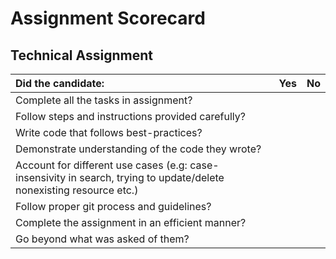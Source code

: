 # Assignment Scorecard

## Technical Assignment

| Did the candidate:                                                                                                   | Yes | No  |
| :------------------------------------------------------------------------------------------------------------------- | :-- | :-- |
| Complete all the tasks in assignment?                                                                                |     |     |
| Follow steps and instructions provided carefully?                                                                    |     |     |
| Write code that follows best-practices?                                                                              |     |     |
| Demonstrate understanding of the code they wrote?                                                                    |     |     |
| Account for different use cases (e.g: case-insensivity in search, trying to update/delete nonexisting resource etc.) |     |     |
| Follow proper git process and guidelines?                                                                            |     |     |
| Complete the assignment in an efficient manner?                                                                      |     |     |
| Go beyond what was asked of them?                                                                                    |     |     |
